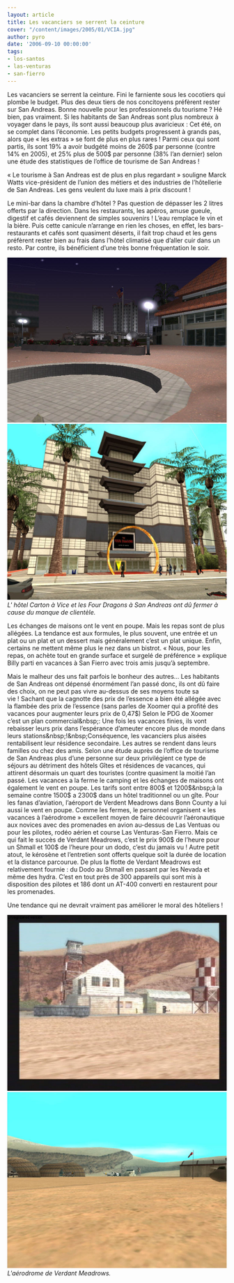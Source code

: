 ```yaml
---
layout: article
title: Les vacanciers se serrent la ceinture
cover: "/content/images/2005/01/VCIA.jpg"
author: pyro
date: '2006-09-10 00:00:00'
tags:
- los-santos
- las-venturas
- san-fierro
---
```


Les vacanciers se serrent la ceinture. Fini le farniente sous les cocotiers qui plombe le budget. Plus des deux tiers de nos concitoyens préfèrent rester sur San Andreas. Bonne nouvelle pour les professionnels du tourisme ?&nbsp;Hé bien, pas vraiment. Si les habitants de San Andreas sont plus nombreux&nbsp;à voyager dans le pays, ils sont aussi beaucoup plus avaricieux&nbsp;: Cet été, on se complet dans l’économie. Les petits budgets progressent à grands pas, alors que&nbsp;«&nbsp;les extras&nbsp;» se font de plus en plus rares !&nbsp;Parmi ceux qui sont partis, ils sont 19% a avoir budgété moins de 260$ par personne (contre 14% en 2005),&nbsp;et 25% plus de 500$ par personne (38% l’an dernier) selon une étude des statistiques de l’office de tourisme de San Andreas !

«&nbsp;Le tourisme&nbsp;à San Andreas est de plus en plus regardant&nbsp;» souligne Marck Watts vice-président de l’union&nbsp;des métiers et des industries de l’hôtellerie de San Andreas. Les gens veulent du luxe mais à prix discount&nbsp;!

Le mini-bar dans la chambre d’hôtel&nbsp;? Pas question de dépasser les 2 litres offerts par la direction. Dans les restaurants, les apéros, amuse gueule, digestif et cafés deviennent de simples souvenirs&nbsp;! L’eau remplace le vin et la bière. Puis cette canicule n’arrange en rien les choses, en effet, les bars-restaurants et cafés sont quasiment déserts, il fait trop chaud et les gens préfèrent rester bien au frais dans l’hôtel climatisé que d’aller cuir dans un resto. Par contre, ils bénéficient d’une très bonne fréquentation le soir.

![](/content/images/2005/01/hotel_carton.jpg)
![L' hôtel Carton à Vice et les Four Dragons à San Andreas ont dû fermer à cause du manque de clientèle.](/content/images/2005/01/4dragons.jpg)
_L' hôtel Carton à Vice et les Four Dragons à San Andreas ont dû fermer à cause du manque de clientèle._

Les échanges de maisons ont le vent en poupe. Mais les repas sont de plus allégées. La tendance est aux formules, le plus souvent, une entrée et un plat ou un plat et un dessert mais généralement c’est un plat unique. Enfin, certains ne mettent même plus le nez dans un bistrot. «&nbsp;Nous, pour les repas, on achète tout en grande surface et surgelé de préférence&nbsp;» explique Billy parti en vacances&nbsp;à San Fierro avec trois amis jusqu’à septembre.

Mais le malheur des uns fait parfois le bonheur des autres… Les habitants de San Andreas ont dépensé énormément l’an passé donc, ils ont dû faire des choix, on ne peut pas vivre au-dessus de ses moyens toute sa vie&nbsp;!&nbsp;Sachant que la cagnotte des prix de l’essence a bien été allégée avec la flambée des prix de l’essence (sans parles de Xoomer qui a profité des vacances pour augmenter leurs prix de 0,47$) Selon le PDG de Xoomer c’est un plan commercial&nbsp;: Une fois les vacances finies, ils vont rebaisser leurs prix dans l’espérance d’ameuter encore plus de monde dans leurs stations&nbsp;!&nbsp;Conséquence, les vacanciers plus aisées rentabilisent leur résidence secondaire. Les autres se rendent dans leurs familles ou chez des amis. Selon une étude auprès de l’office de tourisme de San Andreas plus d’une personne sur deux privilégient ce type de séjours au détriment des hôtels Gîtes et résidences de vacances, qui attirent désormais un quart des touristes (contre quasiment la moitié l’an passé. Les vacances a la ferme le camping et les échanges de maisons ont également le vent en poupe. Les tarifs sont entre 800$ et 1200$&nbsp;à la semaine contre 1500$ a 2300$ dans un hôtel traditionnel ou un gîte. Pour les fanas d’aviation, l’aéroport de Verdent Meadrows dans Bonn County a lui aussi le vent en poupe. Comme les fermes, le personnel organisent «&nbsp;les vacances&nbsp;à l’aérodrome&nbsp;» excellent moyen de faire découvrir l’aéronautique aux novices avec des promenades en avion au-dessus de Las Ventuas ou pour les pilotes, rodéo aérien et course Las Venturas-San Fierro. Mais ce qui fait le succès de Verdant Meadrows, c’est le prix 900$ de l’heure pour un Shmall et 100$ de l’heure pour un dodo, c’est du jamais vu&nbsp;!&nbsp;Autre petit atout, le kérosène et l’entretien sont offerts&nbsp;quelque soit la durée de location et la distance parcourue. De plus la flotte de Verdant Meadrows est relativement fournie&nbsp;: du Dodo au Shmall en passant par les Nevada et même des hydra. C’est en tout près de 300 appareils qui sont mis à disposition des pilotes et 186 dont un AT-400 converti en restaurent pour les promenades.

Une tendance qui ne devrait vraiment pas améliorer le moral des hôteliers&nbsp;!

![](/content/images/2005/01/verdant.jpg)
![L'aérodrome de Verdant Meadrows.](/content/images/2005/01/verdant2.jpg)
_L'aérodrome de Verdant Meadrows._

<!--kg-card-end: markdown-->
